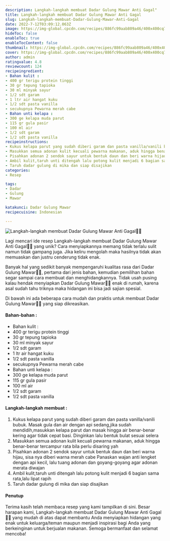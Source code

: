 ```yaml
---
description: Langkah-langkah membuat Dadar Gulung Mawar Anti Gagal"
title: Langkah-langkah membuat Dadar Gulung Mawar Anti Gagal
slug: Langkah-langkah-membuat-Dadar-Gulung-Mawar-Anti-Gagal
date: 2022-7-12T03:09:12.063Z
image: https://img-global.cpcdn.com/recipes/886fc99aab809a46/400x400cq70/photo.jpg
hideToc: false
enableToc: true
enableTocContent: false
thumbnail: https://img-global.cpcdn.com/recipes/886fc99aab809a46/400x400cq70/photo.jpg
cover: https://img-global.cpcdn.com/recipes/886fc99aab809a46/400x400cq70/photo.jpg
author: admin
ratingvalue: 4.8
reviewcount: 124
recipeingredient:
- Bahan kulit :
- 400 gr terigu protein tinggi
- 30 gr tepung tapioka
- 30 ml minyak sayur
- 1/2 sdt garam
- 1 ltr air hangat kuku
- 1/2 sdt pasta vanilla
- secukupnya Pewarna merah cabe
- Bahan unti kelapa :
- 300 ge kelapa muda parut
- 115 gr gula pasir
- 100 ml air
- 1/2 sdt garam
- 1/2 sdt pasta vanilla
recipeinstructions:
- Kukus kelapa parut yang sudah diberi garam dan pasta vanilla/vanili bubuk. Masak gula dan air dengan api sedang,jika sudah mendidih,masukkan kelapa parut dan masak hingga air benar-benar kering agar tidak cepat basi. Dinginkan lalu bentuk bulat sesuai selera
- Masukkan semua adonan kulit kecuali pewarna makanan, aduk hingga benar-benar tercampur rata bila perlu disaring yah
- Pisahkan adonan 2 sendok sayur untuk bentuk daun dan beri warna hijau, sisa nya diberi warna merah cabe Panaskan wajan anti lengket dengan api kecil, lalu tuang adonan dan goyang-goyang agar adonan merata diwajan
- Ambil kulit,taruh unti ditengah lalu potong kulit menjadi 6 bagian sama rata,lalu lipat rapih
- Taruh dadar gulung di mika dan siap disajikan
categories:
- Resep

tags:
- Dadar
- Gulung
- Mawar

katakunci: Dadar Gulung Mawar
recipecuisine: Indonesian

---
```


![Langkah-langkah membuat Dadar Gulung Mawar Anti Gagal👩‍🍳](https://img-global.cpcdn.com/recipes/886fc99aab809a46/400x400cq70/photo.jpg)

Lagi mencari ide resep Langkah-langkah membuat Dadar Gulung Mawar Anti Gagal👩‍🍳 yang unik? Cara menyiapkannya memang tidak terlalu sulit namun tidak gampang juga. Jika keliru mengolah maka hasilnya tidak akan memuaskan dan justru cenderung tidak enak.

Banyak hal yang sedikit banyak mempengaruhi kualitas rasa dari Dadar Gulung Mawar👩‍🍳, pertama dari jenis bahan, kemudian pemilihan bahan segar sampai cara membuat dan menghidangkannya. Tidak usah pusing kalau hendak menyiapkan Dadar Gulung Mawar👩‍🍳 enak di rumah, karena asal sudah tahu triknya maka hidangan ini bisa jadi sajian spesial.

Di bawah ini ada beberapa cara mudah dan praktis untuk membuat Dadar Gulung Mawar👩‍🍳 yang siap dikreasikan.

<!--inarticleads1-->

#### Bahan-bahan :

- Bahan kulit :
- 400 gr terigu protein tinggi
- 30 gr tepung tapioka
- 30 ml minyak sayur
- 1/2 sdt garam
- 1 ltr air hangat kuku
- 1/2 sdt pasta vanilla
- secukupnya Pewarna merah cabe
- Bahan unti kelapa :
- 300 ge kelapa muda parut
- 115 gr gula pasir
- 100 ml air
- 1/2 sdt garam
- 1/2 sdt pasta vanilla

<!--inarticleads2-->

#### Langkah-langkah membuat :

1. Kukus kelapa parut yang sudah diberi garam dan pasta vanilla/vanili bubuk. Masak gula dan air dengan api sedang,jika sudah mendidih,masukkan kelapa parut dan masak hingga air benar-benar kering agar tidak cepat basi. Dinginkan lalu bentuk bulat sesuai selera
1. Masukkan semua adonan kulit kecuali pewarna makanan, aduk hingga benar-benar tercampur rata bila perlu disaring yah
1. Pisahkan adonan 2 sendok sayur untuk bentuk daun dan beri warna hijau, sisa nya diberi warna merah cabe Panaskan wajan anti lengket dengan api kecil, lalu tuang adonan dan goyang-goyang agar adonan merata diwajan
1. Ambil kulit,taruh unti ditengah lalu potong kulit menjadi 6 bagian sama rata,lalu lipat rapih
1. Taruh dadar gulung di mika dan siap disajikan

#### Penutup

Terima kasih telah membaca resep yang kami tampilkan di sini. Besar harapan kami, Langkah-langkah membuat Dadar Gulung Mawar Anti Gagal👩‍🍳 yang mudah di atas dapat membantu Anda menyiapkan hidangan yang enak untuk keluarga/teman maupun menjadi inspirasi bagi Anda yang berkeinginan untuk berjualan makanan. Semoga bermanfaat dan selamat mencoba!